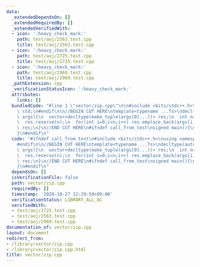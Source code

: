 ```yaml
---
data:
  _extendedDependsOn: []
  _extendedRequiredBy: []
  _extendedVerifiedWith:
  - icon: ':heavy_check_mark:'
    path: test/aoj/2563.test.cpp
    title: test/aoj/2563.test.cpp
  - icon: ':heavy_check_mark:'
    path: test/aoj/2725.test.cpp
    title: test/aoj/2725.test.cpp
  - icon: ':heavy_check_mark:'
    path: test/aoj/2969.test.cpp
    title: test/aoj/2969.test.cpp
  _pathExtension: cpp
  _verificationStatusIcon: ':heavy_check_mark:'
  attributes:
    links: []
  bundledCode: "#line 1 \"vector/zip.cpp\"\n\n#include <bits/stdc++.h>\nusing namespace\
    \ std;\n#endif\n\n//BEGIN CUT HERE\ntemplate<typename ...Ts>\ndecltype(auto) zip(vector<Ts>...\
    \ args){\n  vector<decltype(make_tuple(args[0]...))> res;\n  int n=min({args.size()...});\n\
    \  res.reserve(n);\n  for(int i=0;i<n;i++) res.emplace_back(args[i]...);\n  return\
    \ res;\n}\n//END CUT HERE\n#ifndef call_from_test\nsigned main(){\n  return 0;\n\
    }\n#endif\n"
  code: "#ifndef call_from_test\n#include <bits/stdc++.h>\nusing namespace std;\n\
    #endif\n\n//BEGIN CUT HERE\ntemplate<typename ...Ts>\ndecltype(auto) zip(vector<Ts>...\
    \ args){\n  vector<decltype(make_tuple(args[0]...))> res;\n  int n=min({args.size()...});\n\
    \  res.reserve(n);\n  for(int i=0;i<n;i++) res.emplace_back(args[i]...);\n  return\
    \ res;\n}\n//END CUT HERE\n#ifndef call_from_test\nsigned main(){\n  return 0;\n\
    }\n#endif\n"
  dependsOn: []
  isVerificationFile: false
  path: vector/zip.cpp
  requiredBy: []
  timestamp: '2020-10-27 12:29:50+09:00'
  verificationStatus: LIBRARY_ALL_AC
  verifiedWith:
  - test/aoj/2725.test.cpp
  - test/aoj/2563.test.cpp
  - test/aoj/2969.test.cpp
documentation_of: vector/zip.cpp
layout: document
redirect_from:
- /library/vector/zip.cpp
- /library/vector/zip.cpp.html
title: vector/zip.cpp
---
```

